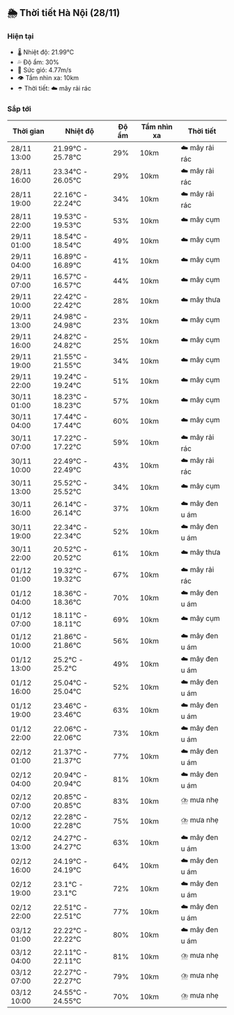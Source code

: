 ## 🌦️ Thời tiết Hà Nội (28/11)

### Hiện tại

- 🌡️ Nhiệt độ: 21.99℃
- 💦 Độ ẩm: 30%
- 💨 Sức gió: 4.77m/s
- 👁️ Tầm nhìn xa: 10km
- ☂️ Thời tiết: ☁️ mây rải rác

### Sắp tới

| Thời gian | Nhiệt độ | Độ ẩm | Tầm nhìn xa | Thời tiết |
| --- | --- | --- | --- | --- |
| 28/11 13:00 | 21.99℃ - 25.78℃ | 29% | 10km | ☁️ mây rải rác |
| 28/11 16:00 | 23.34℃ - 26.05℃ | 29% | 10km | ☁️ mây rải rác |
| 28/11 19:00 | 22.16℃ - 22.24℃ | 34% | 10km | ☁️ mây rải rác |
| 28/11 22:00 | 19.53℃ - 19.53℃ | 53% | 10km | ☁️ mây cụm |
| 29/11 01:00 | 18.54℃ - 18.54℃ | 49% | 10km | ☁️ mây cụm |
| 29/11 04:00 | 16.89℃ - 16.89℃ | 41% | 10km | ☁️ mây cụm |
| 29/11 07:00 | 16.57℃ - 16.57℃ | 44% | 10km | ☁️ mây cụm |
| 29/11 10:00 | 22.42℃ - 22.42℃ | 28% | 10km | ☁️ mây thưa |
| 29/11 13:00 | 24.98℃ - 24.98℃ | 23% | 10km | ☁️ mây cụm |
| 29/11 16:00 | 24.82℃ - 24.82℃ | 25% | 10km | ☁️ mây cụm |
| 29/11 19:00 | 21.55℃ - 21.55℃ | 34% | 10km | ☁️ mây cụm |
| 29/11 22:00 | 19.24℃ - 19.24℃ | 51% | 10km | ☁️ mây cụm |
| 30/11 01:00 | 18.23℃ - 18.23℃ | 57% | 10km | ☁️ mây cụm |
| 30/11 04:00 | 17.44℃ - 17.44℃ | 60% | 10km | ☁️ mây cụm |
| 30/11 07:00 | 17.22℃ - 17.22℃ | 59% | 10km | ☁️ mây rải rác |
| 30/11 10:00 | 22.49℃ - 22.49℃ | 43% | 10km | ☁️ mây rải rác |
| 30/11 13:00 | 25.52℃ - 25.52℃ | 34% | 10km | ☁️ mây cụm |
| 30/11 16:00 | 26.14℃ - 26.14℃ | 37% | 10km | ☁️ mây đen u ám |
| 30/11 19:00 | 22.34℃ - 22.34℃ | 52% | 10km | ☁️ mây đen u ám |
| 30/11 22:00 | 20.52℃ - 20.52℃ | 61% | 10km | ☁️ mây thưa |
| 01/12 01:00 | 19.32℃ - 19.32℃ | 67% | 10km | ☁️ mây rải rác |
| 01/12 04:00 | 18.36℃ - 18.36℃ | 70% | 10km | ☁️ mây đen u ám |
| 01/12 07:00 | 18.11℃ - 18.11℃ | 69% | 10km | ☁️ mây cụm |
| 01/12 10:00 | 21.86℃ - 21.86℃ | 56% | 10km | ☁️ mây đen u ám |
| 01/12 13:00 | 25.2℃ - 25.2℃ | 49% | 10km | ☁️ mây đen u ám |
| 01/12 16:00 | 25.04℃ - 25.04℃ | 52% | 10km | ☁️ mây đen u ám |
| 01/12 19:00 | 23.46℃ - 23.46℃ | 63% | 10km | ☁️ mây đen u ám |
| 01/12 22:00 | 22.06℃ - 22.06℃ | 73% | 10km | ☁️ mây đen u ám |
| 02/12 01:00 | 21.37℃ - 21.37℃ | 77% | 10km | ☁️ mây đen u ám |
| 02/12 04:00 | 20.94℃ - 20.94℃ | 81% | 10km | ☁️ mây đen u ám |
| 02/12 07:00 | 20.85℃ - 20.85℃ | 83% | 10km | ⛈️ mưa nhẹ |
| 02/12 10:00 | 22.28℃ - 22.28℃ | 75% | 10km | ⛈️ mưa nhẹ |
| 02/12 13:00 | 24.27℃ - 24.27℃ | 63% | 10km | ☁️ mây đen u ám |
| 02/12 16:00 | 24.19℃ - 24.19℃ | 64% | 10km | ☁️ mây đen u ám |
| 02/12 19:00 | 23.1℃ - 23.1℃ | 72% | 10km | ☁️ mây đen u ám |
| 02/12 22:00 | 22.51℃ - 22.51℃ | 77% | 10km | ☁️ mây đen u ám |
| 03/12 01:00 | 22.22℃ - 22.22℃ | 80% | 10km | ☁️ mây đen u ám |
| 03/12 04:00 | 22.11℃ - 22.11℃ | 81% | 10km | ⛈️ mưa nhẹ |
| 03/12 07:00 | 22.27℃ - 22.27℃ | 79% | 10km | ⛈️ mưa nhẹ |
| 03/12 10:00 | 24.55℃ - 24.55℃ | 70% | 10km | ⛈️ mưa nhẹ |
